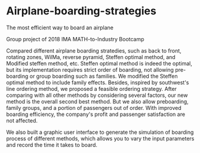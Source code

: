 # Airplane-boarding-strategies
The most efficient way to board an airplane

Group project of 2018 IMA MATH-to-Industry Bootcamp

Compared different airplane boarding stratedies, such as back to front, rotating zones, WilMa, reverse pyramid, Steffen optimal method, and Modified steffen method, etc. Steffen optimal method is indeed the optimal, but its implementation requires strict order of boarding, not allowing pre-boarding or group boarding such as families. We modified the Steffen optimal method to include family effects. Besides, inspired by southwest's line ordering method, we proposed a feasible ordering strategy. After comparing with all other methods by considering several factors, our new method is the overall second best method. But we also allow preboarding, family groups, and a portion of passengers out of order. With improved boarding efficiency, the company's profit and passenger satisfaction are not affected. 

We also built a graphic user interface to generate the simulation of boarding process of different methods, which allows you to vary the input parameters and record the time it takes to board.
